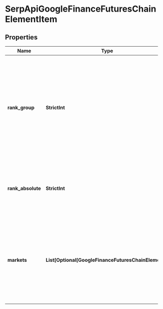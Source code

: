 # SerpApiGoogleFinanceFuturesChainElementItem


## Properties

| Name | Type | Description | Notes |
|------------ | ------------- | ------------- | -------------|
**rank_group** | **StrictInt** | group rank in SERP<br>position within a group of elements with identical type values<br>positions of elements with different type values are omitted from rank_group |[optional]|
**rank_absolute** | **StrictInt** | absolute rank in SERP<br>absolute position among all the elements in SERP |[optional]|
**markets** | **List[Optional[GoogleFinanceFuturesChainElement]]** | financial markets data<br>array of items containing market indexes and other financial information related to these indexes |[optional]|